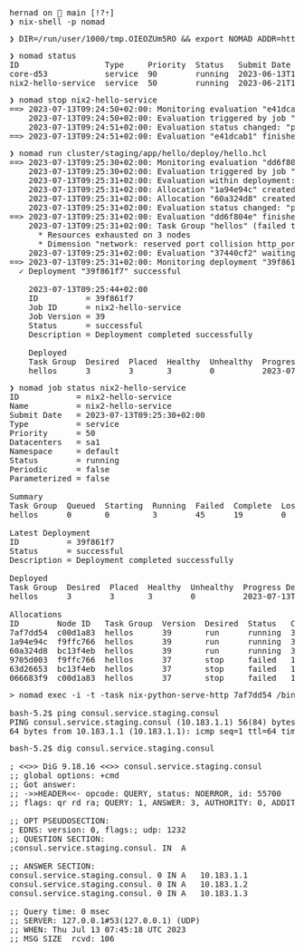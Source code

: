 
<pre>
hernad on  main [!?⇡] 
❯ nix-shell -p nomad
</pre>

<pre>
❯ DIR=/run/user/1000/tmp.OIEOZUm5RO && export NOMAD_ADDR=http://localhost:4646 && NOMAD_CLIENT_CERT=$DIR/nomad-client.crt && NOMAD_CLIENT_KEY=$DIR/nomad-client.key && NOMAD_CAFILE=$DIR/nomad.crt && export NOMAD_CLIENT_CERT NOMAD_CLIENT_KEY NOMAD_CAFILE
</pre>

<pre>
❯ nomad status
ID                  Type     Priority  Status   Submit Date
core-d53            service  90        running  2023-06-13T18:23:14+02:00
nix2-hello-service  service  50        running  2023-06-21T10:13:58+02:00
</pre>


<pre>
❯ nomad stop nix2-hello-service
==> 2023-07-13T09:24:50+02:00: Monitoring evaluation "e41dcab1"
    2023-07-13T09:24:50+02:00: Evaluation triggered by job "nix2-hello-service"
    2023-07-13T09:24:51+02:00: Evaluation status changed: "pending" -> "complete"
==> 2023-07-13T09:24:51+02:00: Evaluation "e41dcab1" finished with status "complete"
</pre>


<pre>
❯ nomad run cluster/staging/app/hello/deploy/hello.hcl
==> 2023-07-13T09:25:30+02:00: Monitoring evaluation "dd6f804e"
    2023-07-13T09:25:30+02:00: Evaluation triggered by job "nix2-hello-service"
    2023-07-13T09:25:31+02:00: Evaluation within deployment: "39f861f7"
    2023-07-13T09:25:31+02:00: Allocation "1a94e94c" created: node "f9ffc766", group "hellos"
    2023-07-13T09:25:31+02:00: Allocation "60a324d8" created: node "bc13f4eb", group "hellos"
    2023-07-13T09:25:31+02:00: Evaluation status changed: "pending" -> "complete"
==> 2023-07-13T09:25:31+02:00: Evaluation "dd6f804e" finished with status "complete" but failed to place all allocations:
    2023-07-13T09:25:31+02:00: Task Group "hellos" (failed to place 1 allocation):
      * Resources exhausted on 3 nodes
      * Dimension "network: reserved port collision http_port=8080" exhausted on 3 nodes
    2023-07-13T09:25:31+02:00: Evaluation "37440cf2" waiting for additional capacity to place remainder
==> 2023-07-13T09:25:31+02:00: Monitoring deployment "39f861f7"
  ✓ Deployment "39f861f7" successful
    
    2023-07-13T09:25:44+02:00
    ID          = 39f861f7
    Job ID      = nix2-hello-service
    Job Version = 39
    Status      = successful
    Description = Deployment completed successfully
    
    Deployed
    Task Group  Desired  Placed  Healthy  Unhealthy  Progress Deadline
    hellos      3        3       3        0          2023-07-13T09:35:43+02:00
</pre>


<pre>
❯ nomad job status nix2-hello-service 
ID            = nix2-hello-service
Name          = nix2-hello-service
Submit Date   = 2023-07-13T09:25:30+02:00
Type          = service
Priority      = 50
Datacenters   = sa1
Namespace     = default
Status        = running
Periodic      = false
Parameterized = false

Summary
Task Group  Queued  Starting  Running  Failed  Complete  Lost  Unknown
hellos      0       0         3        45      19        0     0

Latest Deployment
ID          = 39f861f7
Status      = successful
Description = Deployment completed successfully

Deployed
Task Group  Desired  Placed  Healthy  Unhealthy  Progress Deadline
hellos      3        3       3        0          2023-07-13T09:35:43+02:00

Allocations
ID        Node ID   Task Group  Version  Desired  Status   Created    Modified
7af7dd54  c00d1a83  hellos      39       run      running  3m2s ago   2m49s ago
1a94e94c  f9ffc766  hellos      39       run      running  3m3s ago   2m50s ago
60a324d8  bc13f4eb  hellos      39       run      running  3m3s ago   2m50s ago
9705d003  f9ffc766  hellos      37       stop     failed   1d17h ago  3m7s ago
63d26653  bc13f4eb  hellos      37       stop     failed   1d17h ago  3m7s ago
066683f9  c00d1a83  hellos      37       stop     failed   1d17h ago  3m2s ago
</pre>


<pre>
> nomad exec -i -t -task nix-python-serve-http 7af7dd54 /bin/bash

bash-5.2$ ping consul.service.staging.consul
PING consul.service.staging.consul (10.183.1.1) 56(84) bytes of data.
64 bytes from 10.183.1.1 (10.183.1.1): icmp_seq=1 ttl=64 time=0.055 ms
</pre>


<pre>
bash-5.2$ dig consul.service.staging.consul

; <<>> DiG 9.18.16 <<>> consul.service.staging.consul
;; global options: +cmd
;; Got answer:
;; ->>HEADER<<- opcode: QUERY, status: NOERROR, id: 55700
;; flags: qr rd ra; QUERY: 1, ANSWER: 3, AUTHORITY: 0, ADDITIONAL: 1

;; OPT PSEUDOSECTION:
; EDNS: version: 0, flags:; udp: 1232
;; QUESTION SECTION:
;consul.service.staging.consul.	IN	A

;; ANSWER SECTION:
consul.service.staging.consul. 0 IN	A	10.183.1.1
consul.service.staging.consul. 0 IN	A	10.183.1.2
consul.service.staging.consul. 0 IN	A	10.183.1.3

;; Query time: 0 msec
;; SERVER: 127.0.0.1#53(127.0.0.1) (UDP)
;; WHEN: Thu Jul 13 07:45:18 UTC 2023
;; MSG SIZE  rcvd: 106
</pre>